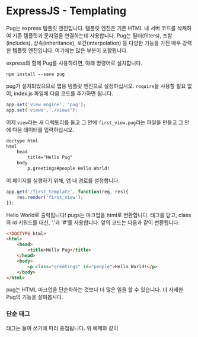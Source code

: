 # ExpressJS - Templating

Pug는 express 템플릿 엔진입니다. 템플릿 엔진은 기존 HTML 내 서버 코드를 삭제하여 기존 템플릿과 문자열을 연결하는데 사용합니다. Pug는 필터(filters), 포함(includes), 상속(inheritance), 보간(interpolation) 등 다양한 기능을 가진 매우 강력한 템플릿 엔진입니다. 여기에는 많은 부분이 포함됩니다.

express와 함께 Pug를 사용하려면, 아래 명령어로 설치합니다.

```
npm install --save pug
```

pug가 설치되었으므로 앱용 템플릿 엔진으로 설정하십시오. `require`을 사용할 필요 없이,  index.js 파일에 다음 코드를 추가하면 됩니다.

```javascript
app.set('view engine', 'pug');
app.set('views','./views');
```

이제 `view`라는 새 디렉토리를 들고 그 안에 `first_view.pug`라는 파일을 만들고 그 안에 다음 데이터를 입력하십시오.

```html
doctype html
html
    head
        title="Hello Pug"
    body
        p.greetings#people Hello World!
```

이 페이지를 실행하기 위해, 앱 내 경로를 설정합니다.

```javascript
app.get('/first_template', function(req, res){
    res.render('first_view');
});
```

Hello World로 출력됩니다! pugs는 마크업을 html로 변환합니다. 태그를 닫고, class와 id 키워드를 대신, '.'과 '#'를 사용합니다. 앞의 코드는 다음과 같이 변환됩니다.

```html
<!DOCTYPE html>
<html>
    <head>
        <title>Hello Pug</title>
    </head>
    <body>
        <p class="greetings" id="people">Hello World!</p>
    </body>
</html>
```

pug는 HTML 마크업을 단순화하는 것보다 더 많은 일을 할 수 있습니다. 더 자세한 Pug의 기능을 살펴봅시다.

### 단순 태그
태그는 들여 쓰기에 따라 중첩됩니다. 위 예제와 같이 <title>은 <head> 태그 안에 들여 쓰여졌으므로 <head> 태그 안에 들어 있습니다. 그러나 <body> 태그는 동일한 들여 쓰기에 있으므로 <head> 태그의 형제입니다.

Pug는 태그를 달을 필요 없이, 들여쓰기로 태그를 닫으면 됩니다.

태그 내부에 텍스트를 넣으려면 다음 세 가지 방법이 있습니다.

* 띄워쓰기 :
```
h1 Welcome to Pug
```

* | 기호:
```
div
    | To insert multiline text, 
    | You can use the pipe operator.
```

* 텍스트 블록: 
```
div.
    그러나 텍스트가 많으면 보기가 어렵습니다.
    "." 마침표는 태그의 끝에 해당하는 텍스트 블록을 나타냅니다.
    새로운 줄에 들여쓰기하여 텍스트를 입력하면 됩니다.
```

### 주석(Comments)
Pug는 주석 작성을 위해 자바스크립트와 동일한 구문`(//)`을 사용합니다. 이 주석은 HTML 주석 `(<! - comment ->)`으로 변환됩니다.

```
//This is a Pug comment
```
의 주석은 아래와 같이 변환됩니다.

```
<!--This is a Pug comment-->
```

### 상속(Attributes)
속성을 정의하기 위해 괄호안에 속성 목록을 쉼표(,)로 나열합니다. 클래스 및 ID 속성에는 특수한 표현이 있습니다. 다음 코드를 보고 html 태그에 대한 속성, 클래스 및 ID 정의를 참고하세요.

```html
div.container.column.main#division(width="100",height="100")
```

아래와 같이 변환됩니다.

```html
<div class="container column main" id="division" width="100" height="100"></div>
```

### 템플릿에 값 전달하기
pug 템플릿을 렌더링 할 때 라우터 핸들러로 값을 실제로 전달할 수 있습니다. 그런 다음 템플릿에서 사용할 수 있습니다. 

```javascript
var express = require('express');
var app = express();

app.get('/dynamic_view', function(req, res){
    res.render('dynamic', {
        name: "TutorialsPoint", 
        url:"http://www.tutorialspoint.com"
    });
});

app.listen(3000);
```
`view` 디렉토리 내 새 `dynamic.pug`파일을 만들고 코드를 입력합니다.

```
html
    head
        title= name
    body
        h1= name
        a(href= url) URL
```
`localhost:3000/dynamic`로 접속하면 아래와 같은 화면이 나올 겁니다.


[<img src="https://www.tutorialspoint.com/expressjs/images/templating_variables.jpg">](https://www.tutorialspoint.com/expressjs/images/templating_variables.jpg)

`#{variableName}` 구문써 전달된 변수를 텍스트 내에 사용할 수 있습니다. 예를 들어, TutorialsPoint의 인사말을 입력하려면 아래와 같이 작성하면 됩니다.

```
html
    head
        title= name
    body
        h1 Greetings from #{name}
        a(href= url) URL
```


###### 원문 : https://www.tutorialspoint.com/expressjs/expressjs_templating.htm